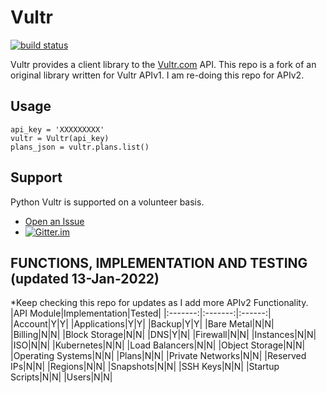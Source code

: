 # Vultr

[![build status](https://travis-ci.org/spry-group/python-vultr.svg?branch=master)](https://travis-ci.org/spry-group/python-vultr)

Vultr provides a client library to the [Vultr.com](https://www.vultr.com/?ref=8914701) API.
This repo is a fork of an original library written for Vultr APIv1. 
I am re-doing this repo for APIv2.

## Usage

```python3
api_key = 'XXXXXXXXX'
vultr = Vultr(api_key)
plans_json = vultr.plans.list()
```
## Support

Python Vultr is supported on a volunteer basis.

* [Open an Issue](https://github.com/spry-group/python-vultr/issues/new)
* [![Gitter.im](https://badges.gitter.im/Join%20Chat.svg)](https://gitter.im/spry-group/python-vultr)

## FUNCTIONS, IMPLEMENTATION AND TESTING (updated 13-Jan-2022)
*Keep checking this repo for updates as I add more APIv2 Functionality.
|API Module|Implementation|Tested|
|:-------:|:-------:|:------:|
|Account|Y|Y|
|Applications|Y|Y|
|Backup|Y|Y|
|Bare Metal|N|N|
|Billing|N|N|
|Block Storage|N|N|
|DNS|Y|N|
|Firewall|N|N|
|Instances|N|N|
|ISO|N|N|
|Kubernetes|N|N|
|Load Balancers|N|N|
|Object Storage|N|N|
|Operating Systems|N|N|
|Plans|N|N|
|Private Networks|N|N|
|Reserved IPs|N|N|
|Regions|N|N|
|Snapshots|N|N|
|SSH Keys|N|N|
|Startup Scripts|N|N|
|Users|N|N|
